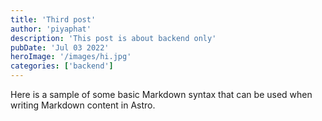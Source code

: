```yaml
---
title: 'Third post'
author: 'piyaphat' 
description: 'This post is about backend only'
pubDate: 'Jul 03 2022'
heroImage: '/images/hi.jpg'
categories: ['backend']
---
```


Here is a sample of some basic Markdown syntax that can be used when writing Markdown content in Astro.